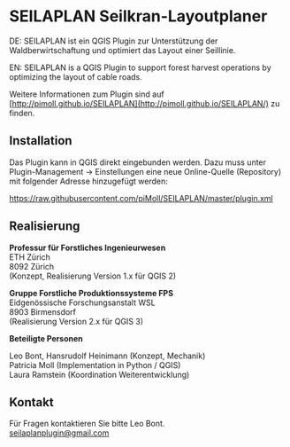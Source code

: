 # SEILAPLAN Seilkran-Layoutplaner

DE: SEILAPLAN ist ein QGIS Plugin zur Unterstützung der Waldberwirtschaftung und optimiert das Layout einer Seillinie. 

EN: SEILAPLAN is a QGIS Plugin to support forest harvest operations by optimizing the layout of cable roads.

Weitere Informationen zum Plugin sind auf [http://pimoll.github.io/SEILAPLAN](http://pimoll.github.io/SEILAPLAN/) zu finden.


## Installation

Das Plugin kann in QGIS direkt eingebunden werden. Dazu muss unter Plugin-Management -> Einstellungen eine neue Online-Quelle (Repository) mit folgender Adresse hinzugefügt werden:
    
https://raw.githubusercontent.com/piMoll/SEILAPLAN/master/plugin.xml

## Realisierung


**Professur für Forstliches Ingenieurwesen**  
ETH Zürich  
8092 Zürich  
(Konzept, Realisierung Version 1.x für QGIS 2) 

**Gruppe Forstliche Produktionssysteme FPS**  
Eidgenössische Forschungsanstalt WSL  
8903 Birmensdorf  
(Realisierung Version 2.x für QGIS 3) 

**Beteiligte Personen**

Leo Bont, Hansrudolf Heinimann (Konzept, Mechanik)  
Patricia Moll (Implementation in Python / QGIS)  
Laura Ramstein (Koordination Weiterentwicklung)

Kontakt
-------

Für Fragen kontaktieren Sie bitte Leo Bont.  
seilaplanplugin@gmail.com


